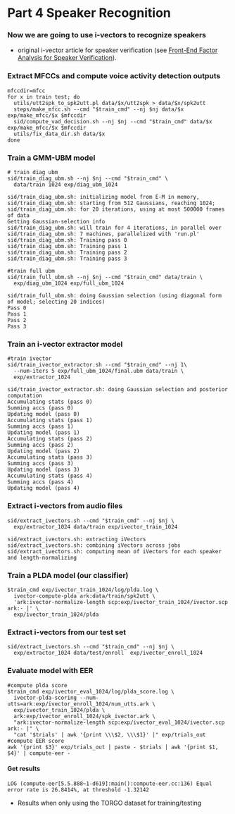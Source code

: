 # Part 4 Speaker Recognition

### Now we are going to use i-vectors to recognize speakers 
- original i-vector article for speaker verification (see [Front-End Factor Analysis for Speaker Verification](https://ieeexplore.ieee.org/abstract/document/5545402?casa_token=Ri80oe_Y9K4AAAAA:FVar6WkCvIZFr2qn1U19M2ovlBA5fw7y0XtZG0tlvOG2xnfWjmJBoV8hq-6vZqb2tIsGlL2RFQ)).

### Extract MFCCs and compute voice activity detection outputs
```
mfccdir=mfcc
for x in train test; do
  utils/utt2spk_to_spk2utt.pl data/$x/utt2spk > data/$x/spk2utt
  steps/make_mfcc.sh --cmd "$train_cmd" --nj $nj data/$x exp/make_mfcc/$x $mfccdir
  sid/compute_vad_decision.sh --nj $nj --cmd "$train_cmd" data/$x exp/make_mfcc/$x $mfccdir
  utils/fix_data_dir.sh data/$x
done
```

### Train a GMM-UBM model
```
# train diag ubm
sid/train_diag_ubm.sh --nj $nj --cmd "$train_cmd" \
  data/train 1024 exp/diag_ubm_1024
```
```
sid/train_diag_ubm.sh: initializing model from E-M in memory,
sid/train_diag_ubm.sh: starting from 512 Gaussians, reaching 1024;
sid/train_diag_ubm.sh: for 20 iterations, using at most 500000 frames of data
Getting Gaussian-selection info
sid/train_diag_ubm.sh: will train for 4 iterations, in parallel over
sid/train_diag_ubm.sh: 7 machines, parallelized with 'run.pl'
sid/train_diag_ubm.sh: Training pass 0
sid/train_diag_ubm.sh: Training pass 1
sid/train_diag_ubm.sh: Training pass 2
sid/train_diag_ubm.sh: Training pass 3
```
```
#train full ubm
sid/train_full_ubm.sh --nj $nj --cmd "$train_cmd" data/train \
  exp/diag_ubm_1024 exp/full_ubm_1024
```
```
sid/train_full_ubm.sh: doing Gaussian selection (using diagonal form of model; selecting 20 indices)
Pass 0
Pass 1
Pass 2
Pass 3
```

### Train an i-vector extractor model
```
#train ivector
sid/train_ivector_extractor.sh --cmd "$train_cmd" --nj 1\
  --num-iters 5 exp/full_ubm_1024/final.ubm data/train \
  exp/extractor_1024
```
```
sid/train_ivector_extractor.sh: doing Gaussian selection and posterior computation
Accumulating stats (pass 0)
Summing accs (pass 0)
Updating model (pass 0)
Accumulating stats (pass 1)
Summing accs (pass 1)
Updating model (pass 1)
Accumulating stats (pass 2)
Summing accs (pass 2)
Updating model (pass 2)
Accumulating stats (pass 3)
Summing accs (pass 3)
Updating model (pass 3)
Accumulating stats (pass 4)
Summing accs (pass 4)
Updating model (pass 4)
```

### Extract i-vectors from audio files
```
sid/extract_ivectors.sh --cmd "$train_cmd" --nj $nj \
  exp/extractor_1024 data/train exp/ivector_train_1024
```
```
sid/extract_ivectors.sh: extracting iVectors
sid/extract_ivectors.sh: combining iVectors across jobs
sid/extract_ivectors.sh: computing mean of iVectors for each speaker and length-normalizing
```

### Train a PLDA model (our classifier)
```
$train_cmd exp/ivector_train_1024/log/plda.log \
  ivector-compute-plda ark:data/train/spk2utt \
  'ark:ivector-normalize-length scp:exp/ivector_train_1024/ivector.scp  ark:- |' \
  exp/ivector_train_1024/plda
```

### Extract i-vectors from our test set
```
sid/extract_ivectors.sh --cmd "$train_cmd" --nj $nj \
  exp/extractor_1024 data/test/enroll  exp/ivector_enroll_1024
```
### Evaluate model with EER
```
#compute plda score
$train_cmd exp/ivector_eval_1024/log/plda_score.log \
  ivector-plda-scoring --num-utts=ark:exp/ivector_enroll_1024/num_utts.ark \
  exp/ivector_train_1024/plda \
  ark:exp/ivector_enroll_1024/spk_ivector.ark \
  "ark:ivector-normalize-length scp:exp/ivector_eval_1024/ivector.scp ark:- |" \
  "cat '$trials' | awk '{print \\\$2, \\\$1}' |" exp/trials_out
#compute EER score
awk '{print $3}' exp/trials_out | paste - $trials | awk '{print $1, $4}' | compute-eer -
```
#### Get results
```LOG (compute-eer[5.5.888~1-d619]:main():compute-eer.cc:136) Equal error rate is 26.8414%, at threshold -1.32142```
- Results when only using the TORGO dataset for training/testing
